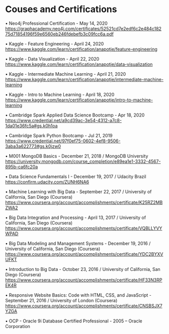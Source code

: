 # Couses and Certifications

•	Neo4j Professional Certification - May 14, 2020<br />
https://graphacademy.neo4j.com/certificates/52521cd7e2edf6c2e484c18275d71854196f59e6560eb246fdebefb3c09fcc6a.pdf

•	Kaggle - Feature Engineering - April 24, 2020<br />
https://www.kaggle.com/learn/certification/anapotje/feature-engineering

•	Kaggle - Data Visualization - April 22, 2020<br />
https://www.kaggle.com/learn/certification/anapotje/data-visualization

•	Kaggle - Intermediate Machine Learning - April 21, 2020<br />
https://www.kaggle.com/learn/certification/anapotje/intermediate-machine-learning

•	Kaggle - Intro to Machine Learning - April 18, 2020<br />
https://www.kaggle.com/learn/certification/anapotje/intro-to-machine-learning

•	Cambridge Spark Applied Data Science Bootcamp - Apr 18, 2020<br />
https://www.credential.net/a9cd39ac-3e54-4312-a7c8-1da01e36fc5a#gs.k0h1oa

•	Cambridge Spark Python Bootcamp - Jul 21, 2019<br />
https://www.credential.net/97f0ef75-0602-4ef8-9506-3aba3a622773#gs.k0jzw0

•	M001 MongoDB Basics - December 21, 2018 / MongoDB University<br />
https://university.mongodb.com/course_completion/e89ea1e1-3332-4567-895b-ca6fc20a

•	Data Science Fundamentals I - December 19, 2017 / Udacity Brazil<br />
https://confirm.udacity.com/ZUNH6NA6

•	Machine Learning with Big Data - September 22, 2017 / University of California, San Diego (Coursera)<br />
https://www.coursera.org/account/accomplishments/certificate/K25RZ2MBZWA2

•	Big Data Integration and Processing - April 13, 2017 / University of California, San Diego (Coursera)<br />
https://www.coursera.org/account/accomplishments/certificate/VQBLLYVYWPAD

•	Big Data Modeling and Management Systems - December 19, 2016 / University of California, San Diego (Coursera)<br />
https://www.coursera.org/account/accomplishments/certificate/YDC2BYXVUFKT

•	Introduction to Big Data - October 23, 2016 / University of California, San Diego (Coursera)<br />
https://www.coursera.org/account/accomplishments/certificate/HF33N3RPEK4R

•	Responsive Website Basics: Code with HTML, CSS, and JavaScript - September 21, 2016 / University of London (Coursera)<br />
https://www.coursera.org/account/accomplishments/certificate/CNSBSJX7YZGA

•	OCP - Oracle 9i Database Certified Professional - 2005 – Oracle Corporation<br />
